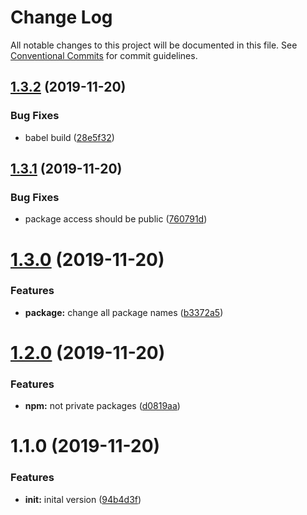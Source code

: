 # Change Log

All notable changes to this project will be documented in this file.
See [Conventional Commits](https://conventionalcommits.org) for commit guidelines.

## [1.3.2](https://github.com/libertyware-limited/ngx-form/compare/@libertyware/dev_kit_tools@1.3.1...@libertyware/dev_kit_tools@1.3.2) (2019-11-20)


### Bug Fixes

* babel build ([28e5f32](https://github.com/libertyware-limited/ngx-form/commit/28e5f32112c21f2b607b1e8041336083aeadf410))





## [1.3.1](https://github.com/libertyware-limited/model-form-builder/compare/@libertyware/dev_kit_tools@1.3.0...@libertyware/dev_kit_tools@1.3.1) (2019-11-20)


### Bug Fixes

* package access should be public ([760791d](https://github.com/libertyware-limited/model-form-builder/commit/760791d3e5d9e4cb8c00b3c4e4d347f6c3ba0ab7))





# [1.3.0](https://github.com/libertyware-limited/model-form-builder/compare/@libertyware/dev_kit_tools@1.2.0...@libertyware/dev_kit_tools@1.3.0) (2019-11-20)


### Features

* **package:** change all package names ([b3372a5](https://github.com/libertyware-limited/model-form-builder/commit/b3372a5d1079d2c463a0c0ff955a9bc6248ab955))





# [1.2.0](https://github.com/libertyware-limited/model-form-builder/compare/@libertyware/dev_kit_tools@1.1.0...@libertyware/dev_kit_tools@1.2.0) (2019-11-20)


### Features

* **npm:** not private packages ([d0819aa](https://github.com/libertyware-limited/model-form-builder/commit/d0819aab52869f47f116b340f77364418b0c4b5e))





# 1.1.0 (2019-11-20)


### Features

* **init:** inital version ([94b4d3f](https://github.com/libertyware-limited/model-form-builder/commit/94b4d3fd277d4f4780673d01eee9d2e1d7074a24))
